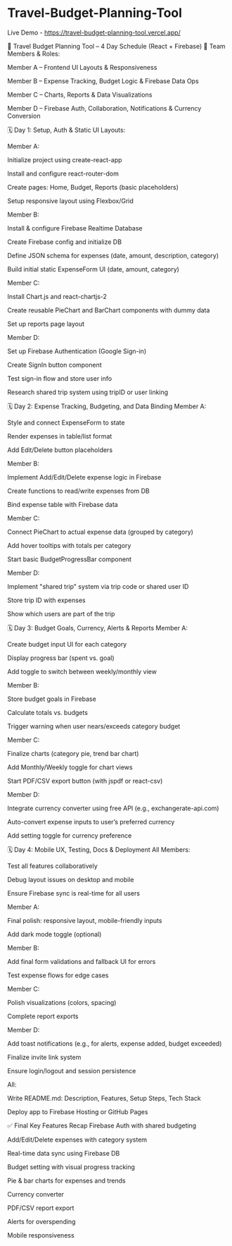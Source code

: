 # Travel-Budget-Planning-Tool

Live Demo - https://travel-budget-planning-tool.vercel.app/

📆 Travel Budget Planning Tool – 4 Day Schedule (React + Firebase)
👥 Team Members & Roles:

Member A – Frontend UI Layouts & Responsiveness

Member B – Expense Tracking, Budget Logic & Firebase Data Ops

Member C – Charts, Reports & Data Visualizations

Member D – Firebase Auth, Collaboration, Notifications & Currency Conversion

🗓️ Day 1: Setup, Auth & Static UI Layouts:

Member A:

Initialize project using create-react-app

Install and configure react-router-dom

Create pages: Home, Budget, Reports (basic placeholders)

Setup responsive layout using Flexbox/Grid

Member B:

Install & configure Firebase Realtime Database

Create Firebase config and initialize DB

Define JSON schema for expenses (date, amount, description, category)

Build initial static ExpenseForm UI (date, amount, category)

Member C:

Install Chart.js and react-chartjs-2

Create reusable PieChart and BarChart components with dummy data

Set up reports page layout

Member D:

Set up Firebase Authentication (Google Sign-in)

Create SignIn button component

Test sign-in flow and store user info

Research shared trip system using tripID or user linking

🗓️ Day 2: Expense Tracking, Budgeting, and Data Binding
Member A:

Style and connect ExpenseForm to state

Render expenses in table/list format

Add Edit/Delete button placeholders

Member B:

Implement Add/Edit/Delete expense logic in Firebase

Create functions to read/write expenses from DB

Bind expense table with Firebase data

Member C:

Connect PieChart to actual expense data (grouped by category)

Add hover tooltips with totals per category

Start basic BudgetProgressBar component

Member D:

Implement "shared trip" system via trip code or shared user ID

Store trip ID with expenses

Show which users are part of the trip

🗓️ Day 3: Budget Goals, Currency, Alerts & Reports
Member A:

Create budget input UI for each category

Display progress bar (spent vs. goal)

Add toggle to switch between weekly/monthly view

Member B:

Store budget goals in Firebase

Calculate totals vs. budgets

Trigger warning when user nears/exceeds category budget

Member C:

Finalize charts (category pie, trend bar chart)

Add Monthly/Weekly toggle for chart views

Start PDF/CSV export button (with jspdf or react-csv)

Member D:

Integrate currency converter using free API (e.g., exchangerate-api.com)

Auto-convert expense inputs to user’s preferred currency

Add setting toggle for currency preference

🗓️ Day 4: Mobile UX, Testing, Docs & Deployment
All Members:

Test all features collaboratively

Debug layout issues on desktop and mobile

Ensure Firebase sync is real-time for all users

Member A:

Final polish: responsive layout, mobile-friendly inputs

Add dark mode toggle (optional)

Member B:

Add final form validations and fallback UI for errors

Test expense flows for edge cases

Member C:

Polish visualizations (colors, spacing)

Complete report exports

Member D:

Add toast notifications (e.g., for alerts, expense added, budget exceeded)

Finalize invite link system

Ensure login/logout and session persistence

All:

Write README.md: Description, Features, Setup Steps, Tech Stack

Deploy app to Firebase Hosting or GitHub Pages

✅ Final Key Features Recap
Firebase Auth with shared budgeting

Add/Edit/Delete expenses with category system

Real-time data sync using Firebase DB

Budget setting with visual progress tracking

Pie & bar charts for expenses and trends

Currency converter

PDF/CSV report export

Alerts for overspending

Mobile responsiveness
